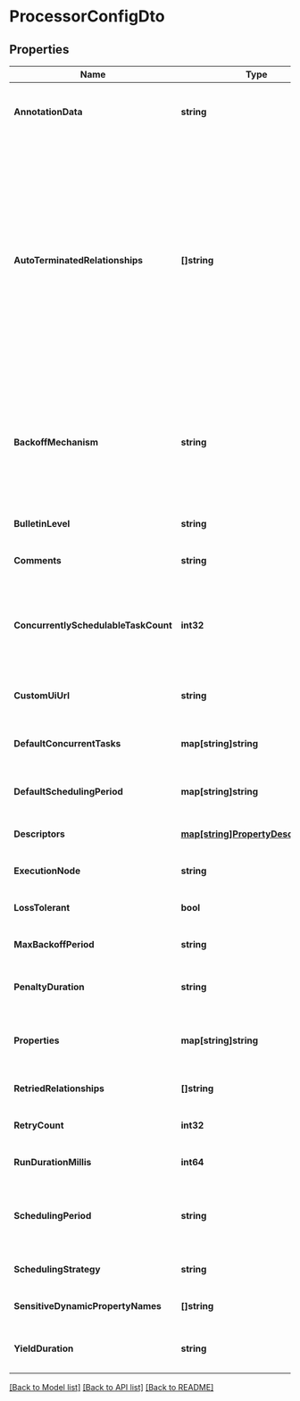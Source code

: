 # ProcessorConfigDto

## Properties
Name | Type | Description | Notes
------------ | ------------- | ------------- | -------------
**AnnotationData** | **string** | The annotation data for the processor used to relay configuration between a custom UI and the procesosr. | [optional] [default to null]
**AutoTerminatedRelationships** | **[]string** | The names of all relationships that cause a flow file to be terminated if the relationship is not connected elsewhere. This property differs from the &#x27;isAutoTerminate&#x27; property of the RelationshipDTO in that the RelationshipDTO is meant to depict the current configuration, whereas this property can be set in a DTO when updating a Processor in order to change which Relationships should be auto-terminated. | [optional] [default to null]
**BackoffMechanism** | **string** | Determines whether the FlowFile should be penalized or the processor should be yielded between retries. Possible returned values: PENALIZE_FLOWFILE, YIELD_PROCESSOR. See BackoffMechanism.class for more details. | [optional] [default to null]
**BulletinLevel** | **string** | The level at which the processor will report bulletins. | [optional] [default to null]
**Comments** | **string** | The comments for the processor. | [optional] [default to null]
**ConcurrentlySchedulableTaskCount** | **int32** | The number of tasks that should be concurrently schedule for the processor. If the processor doesn&#x27;t allow parallol processing then any positive input will be ignored. | [optional] [default to null]
**CustomUiUrl** | **string** | The URL for the processor&#x27;s custom configuration UI if applicable. | [optional] [default to null]
**DefaultConcurrentTasks** | **map[string]string** | Maps default values for concurrent tasks for each applicable scheduling strategy. | [optional] [default to null]
**DefaultSchedulingPeriod** | **map[string]string** | Maps default values for scheduling period for each applicable scheduling strategy. | [optional] [default to null]
**Descriptors** | [**map[string]PropertyDescriptorDto**](PropertyDescriptorDTO.md) | Descriptors for the processor&#x27;s properties. | [optional] [default to null]
**ExecutionNode** | **string** | Indicates the node where the process will execute. | [optional] [default to null]
**LossTolerant** | **bool** | Whether the processor is loss tolerant. | [optional] [default to null]
**MaxBackoffPeriod** | **string** | Maximum amount of time to be waited during a retry period. | [optional] [default to null]
**PenaltyDuration** | **string** | The amount of time that is used when the process penalizes a flowfile. | [optional] [default to null]
**Properties** | **map[string]string** | The properties for the processor. Properties whose value is not set will only contain the property name. | [optional] [default to null]
**RetriedRelationships** | **[]string** | All the relationships should be retried. | [optional] [default to null]
**RetryCount** | **int32** | Overall number of retries. | [optional] [default to null]
**RunDurationMillis** | **int64** | The run duration for the processor in milliseconds. | [optional] [default to null]
**SchedulingPeriod** | **string** | The frequency with which to schedule the processor. The format of the value will depend on th value of schedulingStrategy. | [optional] [default to null]
**SchedulingStrategy** | **string** | Indicates how the processor should be scheduled to run. | [optional] [default to null]
**SensitiveDynamicPropertyNames** | **[]string** | Set of sensitive dynamic property names | [optional] [default to null]
**YieldDuration** | **string** | The amount of time that must elapse before this processor is scheduled again after yielding. | [optional] [default to null]

[[Back to Model list]](../README.md#documentation-for-models) [[Back to API list]](../README.md#documentation-for-api-endpoints) [[Back to README]](../README.md)

